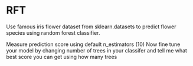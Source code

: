 # RFT
Use famous iris flower dataset from sklearn.datasets to predict flower species using random forest classifier.

Measure prediction score using default n_estimators (10)
Now fine tune your model by changing number of trees in your classifer and tell me what best score you can get using how many trees
